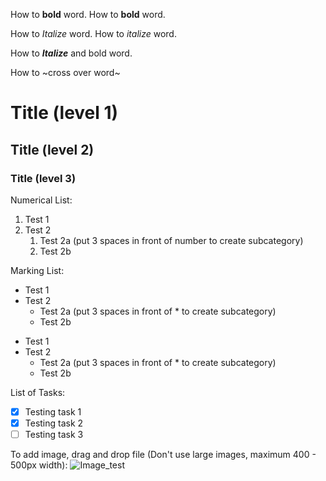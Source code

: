 How to **bold** word.
How to __bold__ word.

How to *Italize* word.
How to _italize_ word.

How to __*Italize*__ and bold word.

How to ~cross over word~

# Title (level 1)

## Title (level 2)

### Title (level 3)

Numerical List:

1. Test 1
2. Test 2
   1. Test 2a (put 3 spaces in front of number to create subcategory)
   2. Test 2b

Marking List:

* Test 1
* Test 2
   * Test 2a (put 3 spaces in front of * to create subcategory)
   * Test 2b

- Test 1
- Test 2
   - Test 2a (put 3 spaces in front of * to create subcategory)
   - Test 2b

List of Tasks:

- [x] Testing task 1
- [x] Testing task 2
- [ ] Testing task 3

To add image, drag and drop file (Don't use large images, maximum 400 - 500px width):
![Image_test](https://user-images.githubusercontent.com/93443489/167269879-27637609-9b5d-46ae-88bf-01566469f07f.jpg)
